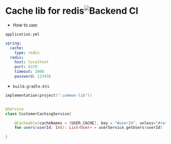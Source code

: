 # Cache lib for redis![Backend CI](https://github.com/steklopod/cache-lib/workflows/Backend%20CI/badge.svg)

* How to use:

`application.yml`
```yaml
spring:
  cache:
    type: redis
  redis:
    host: localhost
    port: 6379
    timeout: 2000
    password: 123456
```

* `build.gradle.kts`
```kotlin
implementation(project(":common-lib"))
```

```kotlin

@Service
class CustomerCachingService{

    @Cacheable(cacheNames = [USER_CACHE], key = "#userId", unless="#result == null")
    fun users(userId: Int): List<User> = userService.getUsers(userId)

}
```

